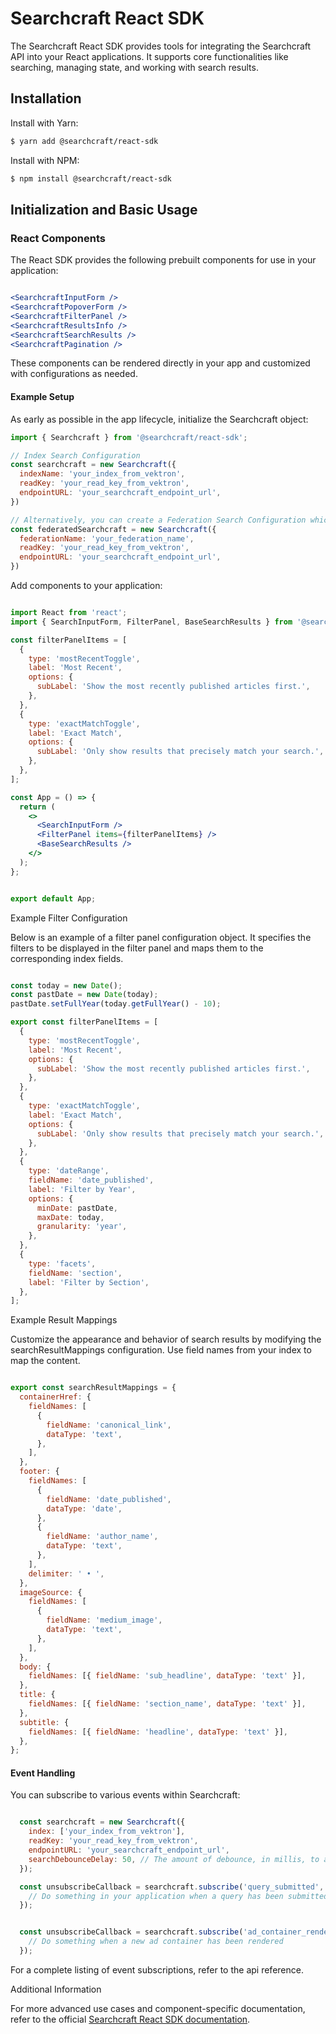 # Searchcraft React SDK

The Searchcraft React SDK provides tools for integrating the Searchcraft API into your React applications. It supports core functionalities like searching, managing state, and working with search results.

## Installation

Install with Yarn:

```bash
$ yarn add @searchcraft/react-sdk
```

Install with NPM:

```bash
$ npm install @searchcraft/react-sdk
```

## Initialization and Basic Usage

### React Components

The React SDK provides the following prebuilt components for use in your application:

```jsx

<SearchcraftInputForm />
<SearchcraftPopoverForm />
<SearchcraftFilterPanel />
<SearchcraftResultsInfo />
<SearchcraftSearchResults />
<SearchcraftPagination />

```

These components can be rendered directly in your app and customized with configurations as needed.

#### Example Setup

As early as possible in the app lifecycle, initialize the Searchcraft object:
```jsx
import { Searchcraft } from '@searchcraft/react-sdk';

// Index Search Configuration
const searchcraft = new Searchcraft({
  indexName: 'your_index_from_vektron',
  readKey: 'your_read_key_from_vektron',
  endpointURL: 'your_searchcraft_endpoint_url',
})

// Alternatively, you can create a Federation Search Configuration which searches across multiple indices
const federatedSearchcraft = new Searchcraft({
  federationName: 'your_federation_name',
  readKey: 'your_read_key_from_vektron',
  endpointURL: 'your_searchcraft_endpoint_url',
})

```

Add components to your application:

```jsx

import React from 'react';
import { SearchInputForm, FilterPanel, BaseSearchResults } from '@searchcraft/react-sdk';

const filterPanelItems = [
  {
    type: 'mostRecentToggle',
    label: 'Most Recent',
    options: {
      subLabel: 'Show the most recently published articles first.',
    },
  },
  {
    type: 'exactMatchToggle',
    label: 'Exact Match',
    options: {
      subLabel: 'Only show results that precisely match your search.',
    },
  },
];

const App = () => {
  return (
    <>
      <SearchInputForm />
      <FilterPanel items={filterPanelItems} />
      <BaseSearchResults />
    </>
  );
};


export default App;

```

Example Filter Configuration

Below is an example of a filter panel configuration object. It specifies the filters to be displayed in the filter panel and maps them to the corresponding index fields.

```jsx

const today = new Date();
const pastDate = new Date(today);
pastDate.setFullYear(today.getFullYear() - 10);

export const filterPanelItems = [
  {
    type: 'mostRecentToggle',
    label: 'Most Recent',
    options: {
      subLabel: 'Show the most recently published articles first.',
    },
  },
  {
    type: 'exactMatchToggle',
    label: 'Exact Match',
    options: {
      subLabel: 'Only show results that precisely match your search.',
    },
  },
  {
    type: 'dateRange',
    fieldName: 'date_published',
    label: 'Filter by Year',
    options: {
      minDate: pastDate,
      maxDate: today,
      granularity: 'year',
    },
  },
  {
    type: 'facets',
    fieldName: 'section',
    label: 'Filter by Section',
  },
];

```

Example Result Mappings

Customize the appearance and behavior of search results by modifying the searchResultMappings configuration. Use field names from your index to map the content.

```jsx

export const searchResultMappings = {
  containerHref: {
    fieldNames: [
      {
        fieldName: 'canonical_link',
        dataType: 'text',
      },
    ],
  },
  footer: {
    fieldNames: [
      {
        fieldName: 'date_published',
        dataType: 'date',
      },
      {
        fieldName: 'author_name',
        dataType: 'text',
      },
    ],
    delimiter: ' • ',
  },
  imageSource: {
    fieldNames: [
      {
        fieldName: 'medium_image',
        dataType: 'text',
      },
    ],
  },
  body: {
    fieldNames: [{ fieldName: 'sub_headline', dataType: 'text' }],
  },
  title: {
    fieldNames: [{ fieldName: 'section_name', dataType: 'text' }],
  },
  subtitle: {
    fieldNames: [{ fieldName: 'headline', dataType: 'text' }],
  },
};

```

#### Event Handling
You can subscribe to various events within Searchcraft:

```jsx

  const searchcraft = new Searchcraft({
    index: ['your_index_from_vektron'],
    readKey: 'your_read_key_from_vektron',
    endpointURL: 'your_searchcraft_endpoint_url',
    searchDebounceDelay: 50, // The amount of debounce, in millis, to add to search requests (optional)
  });

  const unsubscribeCallback = searchcraft.subscribe('query_submitted', (event) => {
    // Do something in your application when a query has been submitted
  });


  const unsubscribeCallback = searchcraft.subscribe('ad_container_rendered', (event) => {
    // Do something when a new ad container has been rendered
  });
```

For a complete listing of event subscriptions, refer to the api reference.

Additional Information

For more advanced use cases and component-specific documentation, refer to the official [Searchcraft React SDK documentation](https://docs.searchcraft.io/).